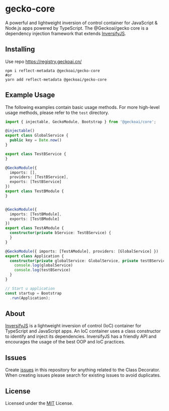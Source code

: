 # gecko-core
A powerful and lightweight inversion of control container for JavaScript & Node.js apps powered by TypeScript.
The @Geckoai/gecko core is a dependency injection framework that extends [InversifyJS](https://github.com/inversify/InversifyJS.git).

## Installing

Use repo https://registry.geckoai.cn/

```shell
npm i reflect-metadata @geckoai/gecko-core
#or
yarn add reflect-metadata @geckoai/gecko-core
```

## Example Usage

The following examples contain basic usage methods. For more high-level usage methods, please refer to the `test` directory. 


```typescript
import { injectable, GeckoModule, Bootstrap } from '@geckoai/core';

@injectable()
export class GlobalService {
  public key = Date.now()
}

export class TestBService {
}

@GeckoModule({
  imports: [],
  providers: [TestBService],
  exports: [TestBService]
})
export class TestBModule {
}


@GeckoModule({
  imports: [TestBModule],
  exports: [TestBModule]
})
export class TestAModule {
  constructor(private bService: TestBService) {
  }
}

@GeckoModule({ imports: [TestAModule], providers: [GlobalService] })
export class Application {
  constructor(private globalService: GlobalService, private testBService: TestBService) {
    console.log(globalService)
    console.log(testBService)
  }
}

// Start u application
const startup = Bootstrap
  .run(Application);
```

## About
[InversifyJS](https://github.com/inversify/InversifyJS.git) is a lightweight inversion of control (IoC) container for TypeScript and JavaScript apps. An IoC container uses a class constructor to identify and inject its dependencies. InversifyJS has a friendly API and encourages the usage of the best OOP and IoC practices.


## Issues
Create [issues](https://github.com/geckoai/gecko-core/issues) in this repository for anything related to the Class Decorator. When creating issues please search for existing issues to avoid duplicates.


## License
Licensed under the [MIT](https://github.com/geckoai/gecko-core/blob/master/LICENSE) License.